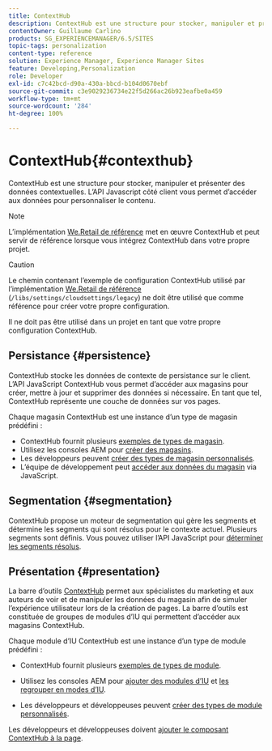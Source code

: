 ```yaml
---
title: ContextHub
description: ContextHub est une structure pour stocker, manipuler et présenter des données contextuelles
contentOwner: Guillaume Carlino
products: SG_EXPERIENCEMANAGER/6.5/SITES
topic-tags: personalization
content-type: reference
solution: Experience Manager, Experience Manager Sites
feature: Developing,Personalization
role: Developer
exl-id: c7c42bcd-d90a-430a-bbcd-b104d0670ebf
source-git-commit: c3e9029236734e22f5d266ac26b923eafbe0a459
workflow-type: tm+mt
source-wordcount: '284'
ht-degree: 100%

---
```


# ContextHub{#contexthub}

ContextHub est une structure pour stocker, manipuler et présenter des données contextuelles. L’API Javascript côté client vous permet d’accéder aux données pour personnaliser le contenu.

>[!NOTE]
>
>L’implémentation [We.Retail de référence](/help/sites-developing/we-retail.md) met en œuvre ContextHub et peut servir de référence lorsque vous intégrez ContextHub dans votre propre projet.

>[!CAUTION]
>
>Le chemin contenant l’exemple de configuration ContextHub utilisé par l’implémentation [We.Retail de référence](/help/sites-developing/we-retail.md) (`/libs/settings/cloudsettings/legacy`) ne doit être utilisé que comme référence pour créer votre propre configuration.
>
>Il ne doit pas être utilisé dans un projet en tant que votre propre configuration ContextHub.

## Persistance {#persistence}

ContextHub stocke les données de contexte de persistance sur le client. L’API JavaScript ContextHub vous permet d’accéder aux magasins pour créer, mettre à jour et supprimer des données si nécessaire. En tant que tel, ContextHub représente une couche de données sur vos pages.

Chaque magasin ContextHub est une instance d’un type de magasin prédéfini :

* ContextHub fournit plusieurs [exemples de types de magasin](/help/sites-developing/ch-samplestores.md).
* Utilisez les consoles AEM pour [créer des magasins](ch-configuring.md#creating-a-contexthub-store).
* Les développeurs peuvent [créer des types de magasin personnalisés](/help/sites-developing/ch-extend.md#creating-custom-store-candidates).
* L’équipe de développement peut [accéder aux données du magasin](/help/sites-developing/ch-adding.md#interacting-with-contexthub-stores) via JavaScript.

## Segmentation {#segmentation}

ContextHub propose un moteur de segmentation qui gère les segments et détermine les segments qui sont résolus pour le contexte actuel. Plusieurs segments sont définis. Vous pouvez utiliser l’API JavaScript pour [déterminer les segments résolus](/help/sites-developing/ch-adding.md#determining-resolved-contexthub-segments).

## Présentation {#presentation}

La barre d’outils [ContextHub](/help/sites-authoring/ch-previewing.md) permet aux spécialistes du marketing et aux auteurs de voir et de manipuler les données du magasin afin de simuler l’expérience utilisateur lors de la création de pages. La barre d’outils est constituée de groupes de modules d’IU qui permettent d’accéder aux magasins ContextHub.

Chaque module d’IU ContextHub est une instance d’un type de module prédéfini :

* ContextHub fournit plusieurs [exemples de types de module](/help/sites-developing/ch-samplemodules.md).
* Utilisez les consoles AEM pour [ajouter des modules d’IU](ch-configuring.md#adding-a-ui-module) et [les regrouper en modes d’IU](ch-configuring.md#adding-a-ui-mode).

* Les développeurs et développeuses peuvent [créer des types de module personnalisés](/help/sites-developing/ch-extend.md#creating-contexthub-ui-module-types).

Les développeurs et développeuses doivent [ajouter le composant ContextHub à la page](/help/sites-developing/ch-adding.md).
